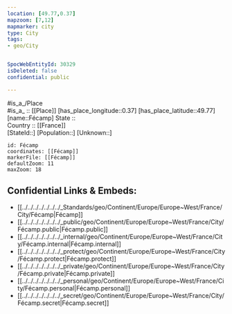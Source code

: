 ```yaml
---
location: [49.77,0.37] 
mapzoom: [7,12] 
mapmarker: city 
type: City
tags:
- geo/City


SpocWebEntityId: 30329
isDeleted: false
confidential: public

---
```

#is_a_/Place  
#is_a_ :: [[Place]] 
[has_place_longitude::0.37] 
[has_place_latitude::49.77] 
[name::Fécamp] 
State ::  
Country :: [[France]]  
[StateId::] 
[Population::] 
[Unknown::] 


```leaflet
id: Fécamp
coordinates: [[Fécamp]] 
markerFile: [[Fécamp]] 
defaultZoom: 11 
maxZoom: 18
```


## Confidential Links & Embeds: 
- [[../../../../../../../_Standards/geo/Continent/Europe/Europe~West/France/City/Fécamp|Fécamp]] 
- [[../../../../../../../_public/geo/Continent/Europe/Europe~West/France/City/Fécamp.public|Fécamp.public]] 
- [[../../../../../../../_internal/geo/Continent/Europe/Europe~West/France/City/Fécamp.internal|Fécamp.internal]] 
- [[../../../../../../../_protect/geo/Continent/Europe/Europe~West/France/City/Fécamp.protect|Fécamp.protect]] 
- [[../../../../../../../_private/geo/Continent/Europe/Europe~West/France/City/Fécamp.private|Fécamp.private]] 
- [[../../../../../../../_personal/geo/Continent/Europe/Europe~West/France/City/Fécamp.personal|Fécamp.personal]] 
- [[../../../../../../../_secret/geo/Continent/Europe/Europe~West/France/City/Fécamp.secret|Fécamp.secret]] 
